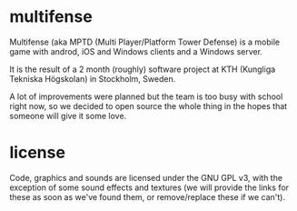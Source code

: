 multifense
==========

Multifense (aka MPTD (Multi Player/Platform Tower Defense) is a mobile game with androd, iOS and Windows clients and a Windows server.

It is the result of a 2 month (roughly) software project at KTH (Kungliga Tekniska Högskolan) in Stockholm, Sweden. 

A lot of improvements were planned but the team is too busy with school right now, so we decided to open source the whole thing in the hopes that someone will give it some love.

license
=======

Code, graphics and sounds are licensed under the GNU GPL v3, with the exception of some sound effects and textures (we will provide the links for these as soon as we've found them, or remove/replace these if we can't).


